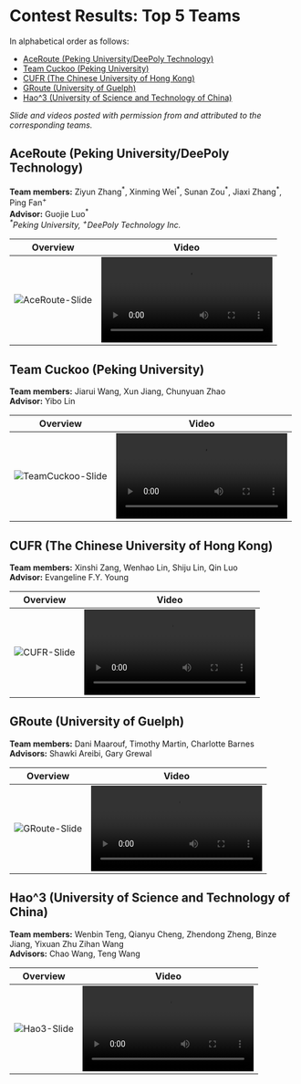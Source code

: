 # Contest Results: Top 5 Teams

In alphabetical order as follows:
* [AceRoute (Peking University/DeePoly Technology)](#aceroute-peking-universitydeepoly-technology)
* [Team Cuckoo (Peking University)](#team-cuckoo-peking-university)
* [CUFR (The Chinese University of Hong Kong)](#cufr-the-chinese-university-of-hong-kong)
* [GRoute (University of Guelph)](#groute-university-of-guelph)
* [Hao^3 (University of Science and Technology of China)](#hao3-university-of-science-and-technology-of-china)

*Slide and videos posted with permission from and attributed to the corresponding teams.*

## AceRoute (Peking University/DeePoly Technology)

**Team members:** Ziyun Zhang<sup>\*</sup>, Xinming Wei<sup>\*</sup>, Sunan Zou<sup>\*</sup>, Jiaxi Zhang<sup>\*</sup>, Ping Fan<sup>+</sup><br>
**Advisor:** Guojie Luo<sup>*</sup><br>
*<sup>\*</sup>Peking University, <sup>+</sup>DeePoly Technology Inc.*

| Overview | Video |
| - | - |
| ![AceRoute-Slide](https://github.com/Xilinx/fpga24_routing_contest/assets/90657806/9d7dc7b6-e31d-44df-8e30-90a3f1f19daa) | <video src="https://github.com/Xilinx/fpga24_routing_contest/assets/90657806/2f1e36da-80cd-4859-8ce8-2bfdaeb3075a"/> |

## Team Cuckoo (Peking University)

**Team members:** Jiarui Wang, Xun Jiang, Chunyuan Zhao<br>
**Advisor:** Yibo Lin

| Overview | Video |
| - | - |
| ![TeamCuckoo-Slide](https://github.com/Xilinx/fpga24_routing_contest/assets/90657806/6483ab18-be08-4be3-ad46-8b69a5d13a55) | <video src="https://github.com/Xilinx/fpga24_routing_contest/assets/90657806/af84a46e-d73a-4b87-be18-9652621f6b5c"/> |

## CUFR (The Chinese University of Hong Kong)

**Team members:** Xinshi Zang, Wenhao Lin, Shiju Lin, Qin Luo<br>
**Advisor:** Evangeline F.Y. Young

| Overview | Video |
| - | - |
| ![CUFR-Slide](https://github.com/Xilinx/fpga24_routing_contest/assets/90657806/9242ce96-6517-44c1-829f-f5c8f2d28339) | <video src="https://github.com/Xilinx/fpga24_routing_contest/assets/90657806/780a30df-b7cc-483d-9bfb-f2f354b4d5d1"/> |

## GRoute (University of Guelph)

**Team members:** Dani Maarouf, Timothy Martin, Charlotte Barnes<br>
**Advisors:** Shawki Areibi, Gary Grewal

| Overview | Video |
| - | - |
| ![GRoute-Slide](https://github.com/Xilinx/fpga24_routing_contest/assets/90657806/5b279fc6-6c58-43f1-9b51-a0aef72dcf86) | <video src="https://github.com/Xilinx/fpga24_routing_contest/assets/90657806/edbcbd5a-f86b-47fe-ae58-a10c05b15e8a"/> |

## Hao^3 (University of Science and Technology of China)

**Team members:** Wenbin Teng, Qianyu Cheng, Zhendong Zheng, Binze Jiang, Yixuan Zhu Zihan Wang<br>
**Advisors:** Chao Wang, Teng Wang

| Overview | Video |
| - | - |
| ![Hao3-Slide](https://github.com/Xilinx/fpga24_routing_contest/assets/90657806/14b148e3-55a4-48e8-a0ee-88f19498b253) | <video src="https://github.com/Xilinx/fpga24_routing_contest/assets/90657806/00418fb1-2bdc-4a8b-93d0-125f8726ec00"/> |

